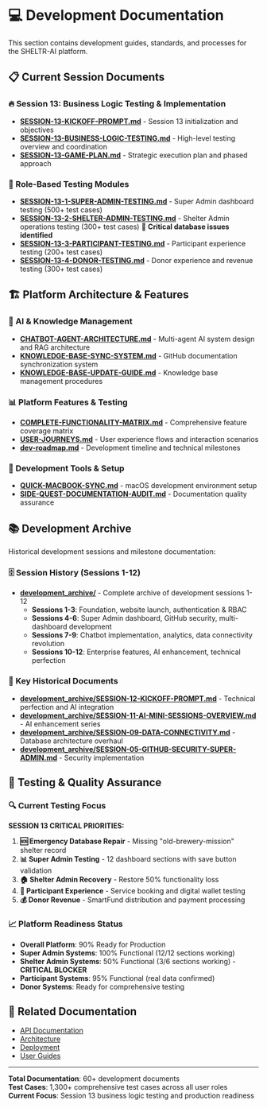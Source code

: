 # 💻 Development Documentation

This section contains development guides, standards, and processes for the SHELTR-AI platform.

## 📋 Current Session Documents

### 🔥 Session 13: Business Logic Testing & Implementation
- **[SESSION-13-KICKOFF-PROMPT.md](SESSION-13-KICKOFF-PROMPT.md)** - Session 13 initialization and objectives
- **[SESSION-13-BUSINESS-LOGIC-TESTING.md](SESSION-13-BUSINESS-LOGIC-TESTING.md)** - High-level testing overview and coordination
- **[SESSION-13-GAME-PLAN.md](SESSION-13-GAME-PLAN.md)** - Strategic execution plan and phased approach

### 🎯 Role-Based Testing Modules
- **[SESSION-13-1-SUPER-ADMIN-TESTING.md](SESSION-13-1-SUPER-ADMIN-TESTING.md)** - Super Admin dashboard testing (500+ test cases)
- **[SESSION-13-2-SHELTER-ADMIN-TESTING.md](SESSION-13-2-SHELTER-ADMIN-TESTING.md)** - Shelter Admin operations testing (300+ test cases) 🚨 **Critical database issues identified**
- **[SESSION-13-3-PARTICIPANT-TESTING.md](SESSION-13-3-PARTICIPANT-TESTING.md)** - Participant experience testing (200+ test cases)
- **[SESSION-13-4-DONOR-TESTING.md](SESSION-13-4-DONOR-TESTING.md)** - Donor experience and revenue testing (300+ test cases)

## 🏗️ Platform Architecture & Features

### 🤖 AI & Knowledge Management
- **[CHATBOT-AGENT-ARCHITECTURE.md](CHATBOT-AGENT-ARCHITECTURE.md)** - Multi-agent AI system design and RAG architecture
- **[KNOWLEDGE-BASE-SYNC-SYSTEM.md](KNOWLEDGE-BASE-SYNC-SYSTEM.md)** - GitHub documentation synchronization system
- **[KNOWLEDGE-BASE-UPDATE-GUIDE.md](KNOWLEDGE-BASE-UPDATE-GUIDE.md)** - Knowledge base management procedures

### 📊 Platform Features & Testing
- **[COMPLETE-FUNCTIONALITY-MATRIX.md](COMPLETE-FUNCTIONALITY-MATRIX.md)** - Comprehensive feature coverage matrix
- **[USER-JOURNEYS.md](USER-JOURNEYS.md)** - User experience flows and interaction scenarios
- **[dev-roadmap.md](dev-roadmap.md)** - Development timeline and technical milestones

### 🔧 Development Tools & Setup
- **[QUICK-MACBOOK-SYNC.md](QUICK-MACBOOK-SYNC.md)** - macOS development environment setup
- **[SIDE-QUEST-DOCUMENTATION-AUDIT.md](SIDE-QUEST-DOCUMENTATION-AUDIT.md)** - Documentation quality assurance

## 📚 Development Archive

Historical development sessions and milestone documentation:

### 🗄️ Session History (Sessions 1-12)
- **[development_archive/](development_archive/)** - Complete archive of development sessions 1-12
  - **Sessions 1-3**: Foundation, website launch, authentication & RBAC
  - **Sessions 4-6**: Super Admin dashboard, GitHub security, multi-dashboard development
  - **Sessions 7-9**: Chatbot implementation, analytics, data connectivity revolution
  - **Sessions 10-12**: Enterprise features, AI enhancement, technical perfection

### 🔑 Key Historical Documents
- **[development_archive/SESSION-12-KICKOFF-PROMPT.md](development_archive/SESSION-12-KICKOFF-PROMPT.md)** - Technical perfection and AI integration
- **[development_archive/SESSION-11-AI-MINI-SESSIONS-OVERVIEW.md](development_archive/SESSION-11-AI-MINI-SESSIONS-OVERVIEW.md)** - AI enhancement series
- **[development_archive/SESSION-09-DATA-CONNECTIVITY.md](development_archive/SESSION-09-DATA-CONNECTIVITY.md)** - Database architecture overhaul
- **[development_archive/SESSION-05-GITHUB-SECURITY-SUPER-ADMIN.md](development_archive/SESSION-05-GITHUB-SECURITY-SUPER-ADMIN.md)** - Security implementation

## 🎯 Testing & Quality Assurance

### 🔍 Current Testing Focus
**SESSION 13 CRITICAL PRIORITIES:**
1. **🆘 Emergency Database Repair** - Missing "old-brewery-mission" shelter record
2. **📊 Super Admin Testing** - 12 dashboard sections with save button validation
3. **🏠 Shelter Admin Recovery** - Restore 50% functionality loss
4. **👤 Participant Experience** - Service booking and digital wallet testing
5. **💰 Donor Revenue** - SmartFund distribution and payment processing

### 📈 Platform Readiness Status
- **Overall Platform**: 90% Ready for Production
- **Super Admin Systems**: 100% Functional (12/12 sections working)
- **Shelter Admin Systems**: 50% Functional (3/6 sections working) - **CRITICAL BLOCKER**
- **Participant Systems**: 95% Functional (real data confirmed)
- **Donor Systems**: Ready for comprehensive testing

## 🔗 Related Documentation

- [API Documentation](../03-api/README.md)
- [Architecture](../02-architecture/README.md)
- [Deployment](../05-deployment/README.md)
- [User Guides](../06-user-guides/README.md)

---

**Total Documentation**: 60+ development documents  
**Test Cases**: 1,300+ comprehensive test cases across all user roles  
**Current Focus**: Session 13 business logic testing and production readiness
